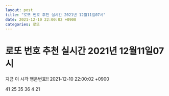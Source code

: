 ```yaml
---
layout: post
title: "로또 번호 추천 실시간 2021년 12월11일07시"
date: 2021-12-10 22:00:02 +0900
categories: 로또
---
```


# 로또 번호 추천 실시간 2021년 12월11일07시

지금 이 시각 행운번호!! 2021-12-10 22:00:02 +0900

 41  25  35  36  4  21 

